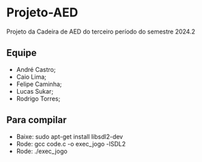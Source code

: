 # Projeto-AED
Projeto da Cadeira de AED do terceiro período do semestre 2024.2

## Equipe
- André Castro;
- Caio Lima;
- Felipe Caminha;
- Lucas Sukar;
- Rodrigo Torres;

## Para compilar

- Baixe: sudo apt-get install libsdl2-dev
- Rode: gcc code.c -o exec_jogo -lSDL2
- Rode: ./exec_jogo